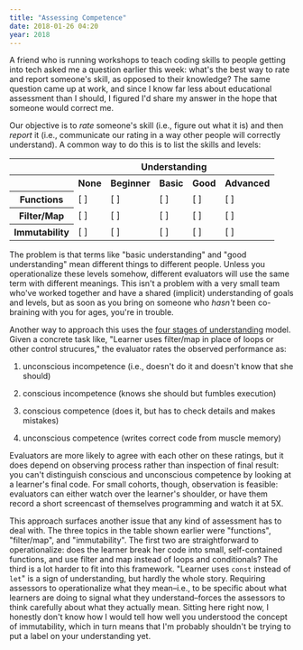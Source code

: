 ```yaml
---
title: "Assessing Competence"
date: 2018-01-26 04:20
year: 2018
---
```


A friend who is running workshops to teach coding skills to people getting into tech
asked me a question earlier this week:
what's the best way to rate and report someone's skill,
as opposed to their knowledge?
The same question came up at work,
and since I know far less about educational assessment than I should,
I figured I'd share my answer in the hope that someone would correct me.

Our objective is to *rate* someone's skill (i.e., figure out what it is)
and then *report* it (i.e., communicate our rating in a way other people will correctly understand).
A common way to do this is to list the skills and levels:

<table>
  <tr>
    <th></th>
    <th colspan="5" align="center">Understanding</th>
  </tr>
  <tr>
    <th></th>
    <th>None</th>
    <th>Beginner</th>
    <th>Basic</th>
    <th>Good</th>
    <th>Advanced</th>
  </tr>
  <tr>
    <th>Functions</th>
    <td>[&nbsp;]</td>
    <td>[&nbsp;]</td>
    <td>[&nbsp;]</td>
    <td>[&nbsp;]</td>
    <td>[&nbsp;]</td>
  </tr>
  <tr>
    <th>Filter/Map</th>
    <td>[&nbsp;]</td>
    <td>[&nbsp;]</td>
    <td>[&nbsp;]</td>
    <td>[&nbsp;]</td>
    <td>[&nbsp;]</td>
  </tr>
  <tr>
    <th>Immutability</th>
    <td>[&nbsp;]</td>
    <td>[&nbsp;]</td>
    <td>[&nbsp;]</td>
    <td>[&nbsp;]</td>
    <td>[&nbsp;]</td>
  </tr>
</table>

The problem is that terms like "basic understanding" and "good understanding" mean different things to different people.
Unless you operationalize these levels somehow,
different evaluators will use the same term with different meanings.
This isn't a problem with a very small team who've worked together and have a shared (implicit) understanding of goals and levels,
but as soon as you bring on someone who *hasn't* been co-braining with you for ages,
you're in trouble.

Another way to approach this uses the
[four stages of understanding](https://en.wikipedia.org/wiki/Four_stages_of_competence) model.
Given a concrete task like,
"Learner uses filter/map in place of loops or other control strucures,"
the evaluator rates the observed performance as:

1. unconscious incompetence (i.e., doesn't do it and doesn't know that she should)

2. conscious incompetence (knows she should but fumbles execution)

3. conscious competence (does it, but has to check details and makes mistakes)

4. unconscious competence (writes correct code from muscle memory)

Evaluators are more likely to agree with each other on these ratings,
but it does depend on observing process rather than inspection of final result:
you can't distinguish conscious and unconscious competence by looking at a learner's final code.
For small cohorts, though,
observation is feasible:
evaluators can either watch over the learner's shoulder,
or have them record a short screencast of themselves programming
and watch it at 5X.

This approach surfaces another issue that any kind of assessment has to deal with.
The three topics in the table shown earlier were "functions", "filter/map", and "immutability".
The first two are straightforward to operationalize:
does the learner break her code into small, self-contained functions,
and use filter and map instead of loops and conditionals?
The third is a lot harder to fit into this framework.
"Learner uses `const` instead of `let`" is a sign of understanding,
but hardly the whole story.
Requiring assessors to operationalize what they mean–i.e.,
to be specific about what learners are doing to signal what they understand–forces
the assessors to think carefully about what they actually mean.
Sitting here right now,
I honestly don't know how I would tell how well you understood the concept of immutability,
which in turn means that I'm probably shouldn't be trying to put a label on your understanding yet.

